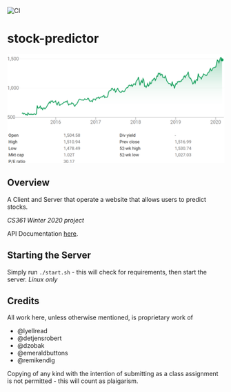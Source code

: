
![CI](https://github.com/cs361-stock-prediction/stock-predictor/workflows/CI/badge.svg)

# stock-predictor

![Image](docs/images/googlestock.png)

## Overview

A Client and Server that operate a website that allows users to predict stocks.

*CS361 Winter 2020 project*

API Documentation [here](docs/API.md).

## Starting the Server

Simply run `./start.sh` - this will check for requirements, then start the server. *Linux only*

## Credits

All work here, unless otherwise mentioned, is proprietary work of 

 - @lyellread
 - @detjensrobert
 - @dzobak
 - @emeraldbuttons
 - @remikendig 

Copying of any kind with the intention of submitting as a class assignment is not permitted - this will count as plaigarism.
